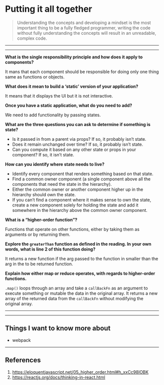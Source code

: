 # Putting it all together

> Understanding the concepts and developing a mindset is the most important thing to be a fully fledged programmer, writing the code without fully understanding the concepts will result in an unreadable, complex code.

---
---

**What is the single responsibility principle and how does it apply to components?**

It mans that each component should be responsible for doing only one thing same as functions or objects.

**What does it mean to build a ‘static’ version of your application?**

It means that it displays the UI but it is not interactive.

**Once you have a static application, what do you need to add?**

We need to add functionality by passing states.

**What are the three questions you can ask to determine if something is state?**

- Is it passed in from a parent via props? If so, it probably isn’t state.  
- Does it remain unchanged over time? If so, it probably isn’t state.  
- Can you compute it based on any other state or props in your component? If so, it isn’t state.

**How can you identify where state needs to live?**

- Identify every component that renders something based on that state.
- Find a common owner component (a single component above all the components that need the state in the hierarchy).
- Either the common owner or another component higher up in the hierarchy should own the state.
- If you can’t find a component where it makes sense to own the state, create a new component solely for holding the state and add it somewhere in the hierarchy above the common owner component.

**What is a “higher-order function”?**

Functions that operate on other functions, either by taking them as arguments or by returning them.

**Explore the `greaterThan` function as defined in the reading. In your own words, what is line 2 of this function doing?**

It returns a new function if the arg passed to the function in smaller than the arg in the to be returned function.

**Explain how either map or reduce operates, with regards to higher-order functions.**
  
`.map()` loops through an array and take a `callBackFn` as an argument to execute something or mutable the data in the original array. It returns a new array of the returned data from the `callBackFn` without modifying the original array.

---
---

## Things I want to know more about

- webpack

 ---

## References

1. <https://eloquentjavascript.net/05_higher_order.html#h_xxCc98lOBK>
2. <https://reactjs.org/docs/thinking-in-react.html>
